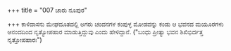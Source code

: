+++
title = "007 ಚಾರು ನೂಪುರ"

+++
ಕಾಳಿದಾಸನು ಮೇಘದೂತದಲ್ಲಿ ಅಗರು ಚಂದನಗಳ ಕಂಪುಳ್ಳ ಮೋಡವನ್ನು ಕಂಡು ಆ ಭವನದ ಮಯೂರಗಳು ಆನಂದದಿಂದ ನೃತ್ಯೋಪಹಾರ ಮಾಡುತ್ತಿದ್ದುವು ಎಂದು ಹೇಳಿದ್ದಾನೆ. ("ಬಂಧು ಪ್ರೀತ್ಯಾ ಭವನ ಶಿಖಿಭಿರ್ದತ್ತ ನೃತ್ತೋಪಹಾರಃ")